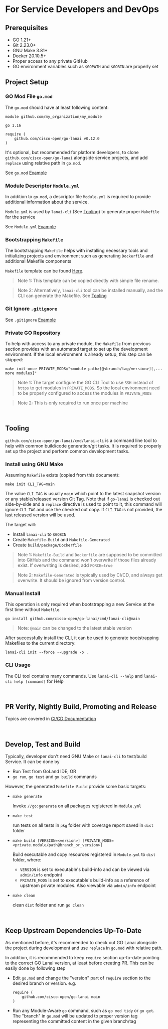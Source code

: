# For Service Developers and DevOps

## Prerequisites

- GO 1.21+
- Git 2.23.0+
- GNU Make 3.81+
- Docker 20.10.5+
- Proper access to any private GitHub
- GO environment variables such as `$GOPATH` and `$GOBIN` are properly set

## Project Setup

### GO Mod File `go.mod`

The `go.mod` should have at least following content:

```
module github.com/my_organization/my_module

go 1.16

require (
	github.com/cisco-open/go-lanai v0.12.0
)
```

It's optional, but recommended for platform developers, to clone `github.com/cisco-open/go-lanai` 
alongside service projects, and add `replace` using relative path in `go.mod`. 

See `go.mod` [Example](res/Example-Go-Mod.mod)

### Module Descriptor `Module.yml`

In addition to `go.mod`, a descriptor file `Module.yml` is required to provide additional information 
about the service.

`Module.yml` is used by `lanai-cli` (See [Tooling](#tooling)) to generate proper `Makefile` for the service

See `Module.yml` [Example](res/Example-Module.yml)

### Bootstrapping `Makefile`

The bootstrapping `Makefile` helps with installing necessary tools and initializing projects and environment
such as generating `Dockerfile` and additional Makefile components 

`Makefile` template can be found [Here](../cmd/lanai-cli/initcmd/Makefile.tmpl). 

> Note 1: This template can be copied directly with simple file rename.

> Note 2: Alternatively, `lanai-cli` tool can be installed manually, and the CLI can generate the Makefile. 
> See [Tooling](#tooling)

### Git Ignore `.gitignore`

See `.gitignore` [Example](res/Example-gitignore)

### Private GO Repository

To help with access to any private module, the `Makefile` from previous section provides with an automated target to set
up the development environment. If the local environment is already setup, this step can be skipped:

```shell
make init-once PRIVATE_MODS="<module path>[@<branch/tag/version>][,... more modules]"
```

> Note 1: The target configure the GO CLI Tool to use `SSH` instead of `https` to get modules in `PRIVATE_MODS`.
> So the local environment need to be properly configured to access the modules in `PRIVATE_MODS` 

> Note 2: This is only required to run once per machine

<br>

## Tooling

`github.com/cisco-open/go-lanai/cmd/lanai-cli` is a command line tool to help with common build/code generation/git tasks. 
It is required to properly set up the project and perform common development tasks.

### Install using GNU Make

Assuming `Makefile` exists (copied from this document):

```
make init CLI_TAG=main
```

The value `CLI_TAG` is usually `main` which point to the latest snapshot version or any stable/released version Git Tag.
Note that if `go-lanai` is checked out side-by-side and a `replace` directive is used to point to it, this command will
ignore `CLI_TAG` and use the checked out copy. If `CLI_TAG` is not provided, the last released version will be used.

The target will:

- Install `lanai-cli` to `$GOBIN`
- Create `Makefile-Build` and `Makefile-Generated`
- Create `build/package/Dockerfile`

> Note 1: `Makefile-Build` and `Dockerfile` are supposed to be committed into GitHub and the command won't overwrite 
> if those files already exist. If overwriting is desired, add `FORCE=true`

> Note 2: `Makefile-Generated` is typically used by CI/CD, and always get overwrite. It should be ignored from version control.


### Manual Install

This operation is only required when bootstrapping a new Service at the first time without `Makefile`.

```
go install github.com/cisco-open/go-lanai/cmd/lanai-cli@main
```

> Note: `@main` can be changed to the latest stable version

After successfully install the CLI, it can be used to generate bootstrapping Makefiles to the current directory:

```
lanai-cli init --force --upgrade -o .
```

### CLI Usage

The CLI tool contains many commands. Use `lanai-cli --help` and `lanai-cli help [command]` for Help

<br>

## PR Verify, Nightly Build, Promoting and Release 

Topics are covered in [CI/CD Documentation](CICD.md)

<br>

## Develop, Test and Build

Typically, developer don't need GNU Make or `lanai-cli` to test/build Service. It can be done by

- Run Test from GoLand IDE; OR
- `go run`, `go test` and `go build` commands

However, the generated `Makefile-Build` provide some basic targets:

- `make generate` 
  
  Invoke `//go:generate` on all packages registered in `Module.yml`

- `make test` 

  run tests on all tests in `pkg` folder with coverage report saved in `dist` folder
  
- `make build [VERSION=<version>] [PRIVATE_MODS=<private.module/path@branch_or_version>]`

  Build executable and copy resources registered in `Module.yml` to `dist` folder, where:
    
    - `VERSION` is set to executable's build-info and can be viewed via `admin/info` endpoint
    - `PRIVATE_MODS` is set to executable's build-info as a reference of upstream private modules.
      Also viewable via `admin/info` endpoint
      
- `make clean` 
  
  clean `dist` folder and run `go clean`

<br>

## Keep Upstream Dependencies Up-To-Date

As mentioned before, it's recommended to check out GO Lanai alongside the project during development and use `replace` in 
`go.mod` with relative path.

In addition, it is recommended to keep `require` section up-to-date pointing to the correct GO Lanai version, at least before creating PR.
This can be easily done by following step

- Edit `go.mod` and change the "version" part of `require` section to the desired branch or version. e.g.

  ```
  require (
      github.com/cisco-open/go-lanai main
  )
  ```

- Run any Module-Aware `go` command, such as `go mod tidy` or `go get`. The "branch" in `go.mod` will be updated
  to proper version tag representing the committed content in the given branch/tag
  


